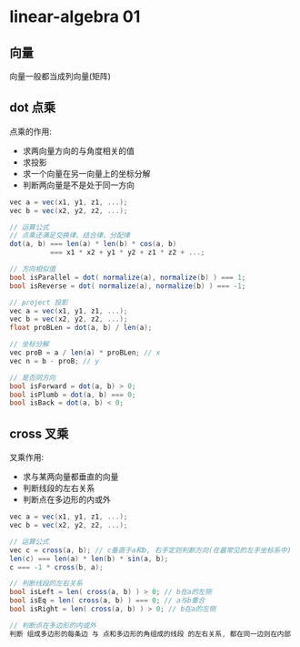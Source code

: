 # linear-algebra 01

## 向量

向量一般都当成列向量(矩阵)

## dot 点乘

点乘的作用:
- 求两向量方向的与角度相关的值
- 求投影
- 求一个向量在另一向量上的坐标分解
- 判断两向量是不是处于同一方向

```c#
vec a = vec(x1, y1, z1, ...);
vec b = vec(x2, y2, z2, ...);

// 运算公式
// 点乘还满足交换律、结合律、分配律
dot(a, b) === len(a) * len(b) * cos(a, b)
          === x1 * x2 + y1 * y2 + z1 * z2 + ...;

// 方向相似值
bool isParallel = dot( normalize(a), normalize(b) ) === 1;
bool isReverse = dot( normalize(a), normalize(b) ) === -1;

// project 投影
vec a = vec(x1, y1, z1, ...);
vec b = vec(x2, y2, z2, ...);
float proBLen = dot(a, b) / len(a);

// 坐标分解
vec proB = a / len(a) * proBLen; // x
vec n = b - proB; // y

// 是否同方向
bool isForward = dot(a, b) > 0;
bool isPlumb = dot(a, b) === 0;
bool isBack = dot(a, b) < 0;
```

## cross 叉乘

叉乘作用:
- 求与某两向量都垂直的向量
- 判断线段的左右关系
- 判断点在多边形的内或外

```c#
vec a = vec(x1, y1, z1, ...);
vec b = vec(x2, y2, z2, ...);

// 运算公式
vec c = cross(a, b); // c垂直于a和b, 右手定则判断方向(在最常见的左手坐标系中)
len(c) === len(a) * len(b) * sin(a, b);
c === -1 * cross(b, a);

// 判断线段的左右关系
bool isLeft = len( cross(a, b) ) > 0; // b在a的左侧
bool isEq = len( cross(a, b) ) === 0; // a与b重合
bool isRight = len( cross(a, b) ) > 0; // b在a的左侧

// 判断点在多边形的内或外
判断 组成多边形的每条边 与 点和多边形的角组成的线段 的左右关系, 都在同一边则在内部

```
